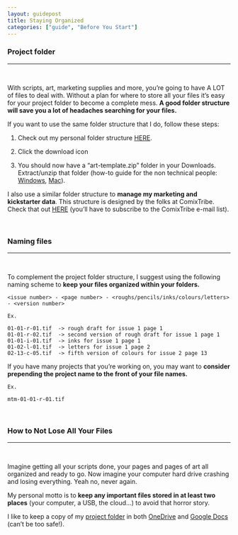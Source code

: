 ```yaml
---
layout: guidepost
title: Staying Organized
categories: ["guide", "Before You Start"]
---
```


### <a name="project-folder"></a>Project folder

<hr><br>

With scripts, art, marketing supplies and more, you’re going to have A LOT of files to deal with. Without a plan for where to store all your files it’s easy for your project folder to become a complete mess. **A good folder structure will save you a lot of headaches searching for your files.**

If you want to use the same folder structure that I do, follow these steps:

1) Check out my personal folder structure [HERE](https://drive.google.com/file/d/0BzXFj1TaWVQcS0FkUHY0azczWkU/view?usp=sharing). 

2) Click the download icon 

3) You should now have a “art-template.zip” folder in your Downloads. Extract/unzip that folder (how-to guide for the non technical people: [Windows](https://support.microsoft.com/en-ca/help/14200/windows-compress-uncompress-zip-files), [Mac](http://support.topspinmedia.com/hc/en-us/articles/204262713-How-to-extract-a-zip-file-on-a-Mac)).


I also use a similar folder structure to **manage my marketing and kickstarter data**. This structure is designed by the folks at ComixTribe. Check that out [HERE](http://ComixLaunch.com/organize) (you’ll have to subscribe to the ComixTribe e-mail list).

<br>

### Naming files

<hr><br>

To complement the project folder structure, I suggest using the following naming scheme to **keep your files organized within your folders.**

`<issue number> - <page number> - <roughs/pencils/inks/colours/letters> - <version number>`
```
Ex.

01-01-r-01.tif 	-> rough draft for issue 1 page 1
01-01-r-02.tif 	-> second version of rough draft for issue 1 page 1
01-01-i-01.tif	-> inks for issue 1 page 1
01-02-l-01.tif	-> letters for issue 1 page 2
02-13-c-05.tif	-> fifth version of colours for issue 2 page 13
```

If you have many projects that you’re working on, you may want to **consider prepending the project name to the front of your file names.**
```
Ex.

mtm-01-01-r-01.tif 
```

<br>

### How to Not Lose All Your Files

<hr><br>

Imagine getting all your scripts done, your pages and pages of art all organized and ready to go. Now imagine your computer hard drive crashing and losing everything. Yeah no, never again.

My personal motto is to **keep any important files stored in at least two places** (your computer, a USB, the cloud…) to avoid that horror story.

I like to keep a copy of my [project folder](#project-folder) in both [OneDrive](https://onedrive.live.com/) and [Google Docs](https://www.google.ca/docs/about/) (can’t be too safe!).